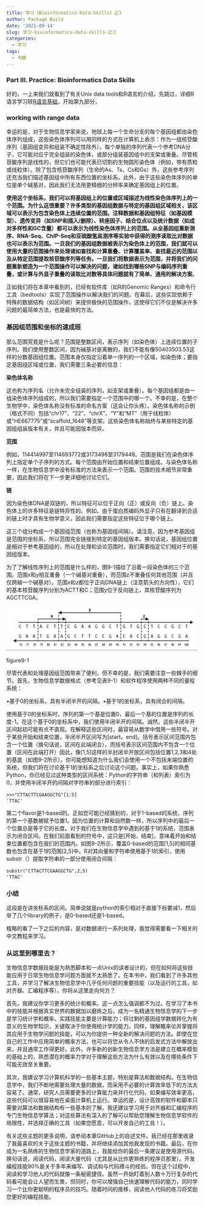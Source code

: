 ```yaml
---
title: 学习《Bioinformatics-Data-Skills》之3
author: Package Build
date: '2021-09-14'
slug: 学习-bioinformatics-data-skills-之三
categories:
  - 学习
tags:
  - 书籍
---
```


### Part III. Practice: Bioinformatics Data Skills

好的，一上来我们就看到了有关Unix data tools和R语言的介绍，先跳过，详细R语言学习转[R语言基础](/note/2021/09/11/r语言基础)，开始第九部分，

### **working with range data**

幸运的是，对于生物信息学家来说，地球上每一个生命分支的每个基因组都由染色体序列组成，这些染色体序列可以用同样的方式在计算机上表示：作为一组核苷酸序列（基因组变异和组装不确定性除外）。每个单独的序列代表一个参考DNA分子，它可能对应于完全组装的染色体，或部分组装基因组中的支架或重叠。尽管核苷酸序列是线性的，但它们也可能代表已切割的生物圆形染色体（例如，带有质粒或线粒体）。除了包含核苷酸序列（生命的As、Ts、Cs和Gs）外，这些参考序列还充当我们描述基因组中所有东西位置的坐标系。此外，由于这些染色体序列的单位是单个碱基对，因此我们无法用更精细的分辨率来确定基因组上的位置。

**使用这个坐标系，我们可以将基因组上的位置或区域描述为线性染色体序列上的一个范围。为什么这很重要？许多类型的基因组数据与特定的基因组区域相关，该区域可以表示为包含染色体上连续位置的范围。注释数据和基因组特征（如基因模型）、遗传变异（如SNP和插入/删除）、转座因子、结合位点以及统计数据（如成对多样性和GC含量）都可以表示为线性染色体序列上的范围。从全基因组重新测序、RNA-Seq、ChIP-Seq和亚硫酸氢盐测序等实验中获得的测序读取比对数据也可以表示为范围。一旦我们的基因组数据被表示为染色体上的范围，我们就可以使用大量的范围操作来处理诸如查找和计算重叠、计算覆盖率、查找最近的范围以及从特定范围提取核苷酸序列等任务。一旦我们将数据表示为范围，并将我们的问题重新塑造为一个范围操作可以解决的问题，诸如找到哪些SNP与编码序列重叠，或计算与外显子重叠的读取比对数等具体问题就有了简单、通用的解决方案**。

正如我们将在本章中看到的，已经有软件库（如R的Genomic Ranges）和命令行工具（bedtools）实现了范围操作以解决我们的问题。在幕后，这些实现依赖于特殊的数据结构（如区间树）来提供极快的范围操作，这使得它们不仅是解决许多问题的最简单方法，也是最快的方法。

### 基因组范围和坐标的速成班

那么范围究竟是什么呢？范围是整数区间，表示序列（如染色体）上连续位置的子序列。我们使用整数区间，因为碱基对是离散的，我们不能有像50403503.53这样的分数基因组位置。范围本身仅指定沿着单一序列的一个区域，如染色体；要指定基因组区域或位置，我们需要三条必要的信息：

**染色体名称**

这也称为序列名（允许未完全组装的序列，如支架或重叠）。每个基因组都是由一组染色体序列组成的，所以我们需要指定一个范围中的哪一个。不幸的是，在整个生物学中，染色体名称没有标准的命名方案（这会让你头疼）。染色体名称的示例（格式不同）包括“chr17”、“22”、“chrX”、“Y”和“MT”（用于线粒体）或“HE667775”或“scaffold_1648”等支架。这些染色体名称始终与某些特定的基因组组装版本有关，并且可能因版本而异。

**范围**

例如，114414997至114693772或3173498至3179449。范围是我们在染色体序列上指定单个子序列的方式。每个范围由开始位置和结束位置组成。与染色体名称一样，在生物信息学中没有标准的方法来表示一个范围。范围的技术细节非常重要，因此我们将在下一步更详细地讨论它们。

**链**

因为染色体DNA是双链的，所以特征可以位于正向（正）或反向（负）链上。染色体上的许多特征是链特异性的。例如，由于蛋白质编码外显子只有在翻译到合适的链上时才具有生物学意义，因此我们需要指定这些特征位于哪个链上。

这三个组分构成一个基因组范围（也称为基因组间隔）。请注意，因为参考基因组是范围的坐标系，所以范围完全链接到特定的基因组版本。换句话说，基因组位置是相对于参考基因组的，所以在处理和谈论范围时，我们需要指定它们相对于的基因组版本。

为了了解线性序列上的范围是什么样的，图9-1描绘了沿着一段染色体的三个范围。范围x和y相互重叠（一个碱基对重叠），而范围z不重叠任何其他范围（并且仅跨越一个碱基对）。范围x和z都位于正向DNA链上（注意箭头的方向性），它们的基本核苷酸序列分别为ACTT和C；范围y位于反向链上，其核苷酸序列为AGCTTCGA。

![figure9-1](index.assets/figure9-1.png)

figure9-1

尽管代表和处理基因组范围带来了便利，但不幸的是，我们需要注意一些棘手的细节。首先，生物信息学数据格式（参考见表9-1）和软件程序使用两种不同的量程系统：

•基于0的坐标系，具有半闭半开的间隔。•基于1的坐标系，具有闭合的间隔。

使用基于0的坐标系时，序列的第一个基是位置0，最后一个基的位置是序列的长度-1。在这个基于0的坐标系中，我们使用半闭半开的间隔。诚然，这些半闭半开区间起初可能有点不直观。在解释这些区间时，最容易从数学中借用一些符号。对于某些开始和结束位置，半闭半开区间写为[start，end]。括号表示区间范围内包含一个位置（换句话说，区间在此端闭合），而括号表示区间范围内不包含一个位置（区间在此端打开）因此，像[1,5]这样的半封闭半开放区间包括位置1,2,3和4处的基底（如图9-2所示）。你可能想知道为什么我们会使用一个不包括末端位置的系统，但我们将在讨论基于1的坐标系之后讨论这个问题。事实上，如果你熟悉Python，你已经见过这种类型的区间系统：Python的字符串（和列表）索引为0，并使用半闭半开的间隔对字符串的部分进行索引：

```
>>>"CTTACTTCGAAGGCTG"[1:5]
'TTAC'
```

第二个flavor是1-based的。正如您可能已经猜到的，对于1-based的系统，序列的第一个基数被赋予位置1。因为位置的计算和自然数一样，所以序列中的最后一个位置总是等于它的长度。对于我们在生物信息学中遇到的基于1的系统，范围表示为闭合区间。在我们前面看到的符号中，这只是[开始，结束]，意味着开始和结束位置都包含在我们的范围内。如图9-2所示，覆盖0-based的范围[1,5]的相同基数也包含在基于1的范围[2,5]中。R对其向量和字符串使用基于1的索引，使用substr（）提取字符串的一部分使用闭合间隔：

```
substr("CTTACTTCGAAGGCTG",2,5)
'TTAC'
```

### 小结

这段是在讲坐标系的区间。简单说就是python的索引相对于直接下标要减1，然后举了几个library的例子，是0-based还是1-based。

粗略的看了一下之后的内容，是对数据进行一系列处理，我觉得需要看一下相关的中文教程来学习。



### 从这里到哪里去？

生物信息学数据技能是为熟悉脚本和一点Unix的读者设计的，但在如何将这些技能应用于日常生物信息学问题方面就不太熟悉了。在本书中，我们看到了许多其他工具，并学习了解决生物信息学中几乎任何问题的重要技能（以及运行的工具，如对齐器、汇编程序等）。你将从这里走向何方？

首先，我建议你学习更多的统计和概率。这一点怎么强调都不为过。在学习了本书中的技能并根据真实世界的数据加以磨练之后，成为一名精通生物信息学的下一步是学习统计学和概率。实践技能主要是计算能力；将过剩的基因组学数据转化为有意义的生物学知识，关键取决于你使用统计学的能力。同样，理解概率论并掌握将其应用于生物学问题的技能，可以为你提供一种全新的解决问题的方法。即使在您自己的工作中应用简单的概率方法，也可以将您从令人不快的启发式方法中解放出来，并且通常工作得更好。此外，许多新的创新生物信息学方法是建立在概率模型的基础上的，熟悉潜在的概率力学对于理解这些方法为什么有效以及在哪些条件下可能无效至关重要。

其次，我建议学习计算机科学的一些基本主题，特别是算法和数据结构。在生物信息学中，我们不断地需要处理大量的数据，而采用不必要的计算效率低下的方法太容易了。通常，研究人员需要更多的计算能力来并行化代码，如果编写效率更高，这些代码可以很容易地在桌面计算机上运行。幸运的是，设计高效的软件和脚本只需要对算法和数据结构有一些基本的了解。我还建议学习用于对齐器和汇编程序的专门生物信息学算法；对这些算法有深入的了解可以帮助您理解生物信息学软件的局限性，并选择正确的工具（如果您愿意，可以开发自己的工具！）。

有关这些主题的更多说明，请参阅本章GitHub上的自述文件。我已经在那里收录了我最喜欢的关于这些主题的书籍，并将继续添加其他我发现的书籍。最后，在你成为一名熟练的生物信息学家的道路上，我能给你的最后一条建议是使用源代码。换句话说，阅读代码，阅读大量代码（尤其是从比你更熟练的程序员那里）。开发编程技能90%是关于多年来编写、调试和与代码搏斗的经验。但在这个过程中，阅读和学习他人的代码就像一条秘密捷径。虽然一开始盯着别人数十万行复杂的代码看可能会让人望而生畏，但同时，你可以增强自己快速理解代码的能力，同时学习一个比你更聪明的程序员的技巧。随着时间的推移，阅读他人代码的练习将奖励您更好的编程技能。

